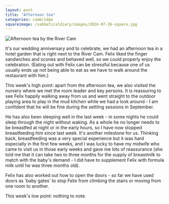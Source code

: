 ```yaml
---
layout: post
title: "Afternoon tea"
categories: cambridge
squareimage: /sabbaticaldiary/images/2024-07-26-square.jpg
---
```

<img src="/sabbaticaldiary/images/2024-07-26.jpg" alt="Afternoon tea by the River Cam" class="center">

It's our wedding anniversary and to celebrate, we had an afternoon tea in a hotel garden that is right next to the River Cam. Felix liked the finger sandwiches and scones and behaved well, so we could properly enjoy the celebration. (Eating out with Felix can be stressful because one of us usually ends up not being able to eat as we have to walk around the restaurant with him.)

This week's high point: apart from the afternoon tea, we also visited the nursery where we met the room leader and key persons. It is reassuring to see Felix happily walking away from us and went straight to the outdoor playing area to play in the mud kitchen while we had a look around - I am confident that he will be fine during the settling sessions in September. 

He has also been sleeping well in the last week - in some nights he could sleep through the night without waking. As a whole he no longer needs to be breastfed at night or in the early hours, so I have now stopped breastfeeding him since last week. It's another milestone for us. Thinking back, breastfeeding was a very special experience but it was hard especially in the first few weeks, and I was lucky to have my midwife who came to visit us in those early weeks and gave me lots of reassurance (she told me that it can take two to three months for the supply of breastmilk to match with the baby's demand - I did have to supplement Felix with formula milk until he was three months old). 

Felix has also worked out how to open the doors - so far we have used doors as 'baby gates' to stop Felix from climbing the stairs or moving from one room to another. 

This week's low point: nothing to note.